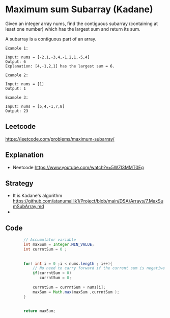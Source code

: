 # Maximum sum Subarray (Kadane)
Given an integer array nums, find the contiguous subarray (containing at least one number) which has the largest sum and return its sum.

A subarray is a contiguous part of an array.

 
````
Example 1:

Input: nums = [-2,1,-3,4,-1,2,1,-5,4]
Output: 6
Explanation: [4,-1,2,1] has the largest sum = 6.
````
````
Example 2:

Input: nums = [1]
Output: 1
````
````
Example 3:

Input: nums = [5,4,-1,7,8]
Output: 23
````
## Leetcode 
https://leetcode.com/problems/maximum-subarray/ 

## Explanation 
- Neetcode https://www.youtube.com/watch?v=5WZl3MMT0Eg 

## Strategy 
- It is Kadane's algorithm https://github.com/atanumallik1/Project/blob/main/DSA/Arrays/7.MaxSumSubArray.md 
- 

## Code 
````java
        // Accumulator variable 
        int maxSum = Integer.MIN_VALUE;
        int currntSum = 0 ; 
    
        
        for( int i = 0 ;i < nums.length ; i++){
            // No need to carry forward if the current sum is negative
            if(currntSum < 0)
               currntSum = 0;
            
            currntSum = currntSum + nums[i];
            maxSum = Math.max(maxSum ,currntSum );
        }
        
        
        return maxSum;
````
